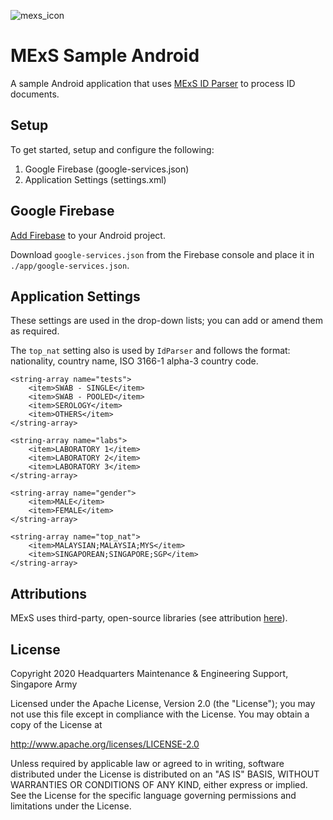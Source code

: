 ![mexs_icon](https://user-images.githubusercontent.com/68763346/88448044-1c037580-ce6c-11ea-8d29-2f5c2351ab2f.png)

# MExS Sample Android
A sample Android application that uses [MExS ID Parser](https://github.com/mobile-express-scanner/mexs-id-parser) to process ID documents.

## Setup
To get started, setup and configure the following:
1. Google Firebase (google-services.json)
2. Application Settings (settings.xml)

## Google Firebase

[Add Firebase](https://firebase.google.com/docs/android/setup) to your Android project. 

Download `google-services.json` from the Firebase console and place it in `./app/google-services.json`.

## Application Settings
These settings are used in the drop-down lists; you can add or amend them as required. 

The `top_nat` setting also is used by `IdParser` and follows the format: nationality, country name, ISO 3166-1 alpha-3 country code.

```
<string-array name="tests">
    <item>SWAB - SINGLE</item>
    <item>SWAB - POOLED</item>
    <item>SEROLOGY</item>
    <item>OTHERS</item>
</string-array>

<string-array name="labs">
    <item>LABORATORY 1</item>
    <item>LABORATORY 2</item>
    <item>LABORATORY 3</item>
</string-array>

<string-array name="gender">
    <item>MALE</item>
    <item>FEMALE</item>
</string-array>

<string-array name="top_nat">
    <item>MALAYSIAN;MALAYSIA;MYS</item>
    <item>SINGAPOREAN;SINGAPORE;SGP</item>
</string-array>
```

## Attributions
MExS uses third-party, open-source libraries (see attribution [here](ATTRIBUTION.md)).

## License

Copyright 2020 Headquarters Maintenance & Engineering Support, Singapore Army

Licensed under the Apache License, Version 2.0 (the "License"); you may not use this file except in compliance with the License. You may obtain a copy of the License at

http://www.apache.org/licenses/LICENSE-2.0

Unless required by applicable law or agreed to in writing, software distributed under the License is distributed on an "AS IS" BASIS, WITHOUT WARRANTIES OR CONDITIONS OF ANY KIND, either express or implied. See the License for the specific language governing permissions and limitations under the License.
